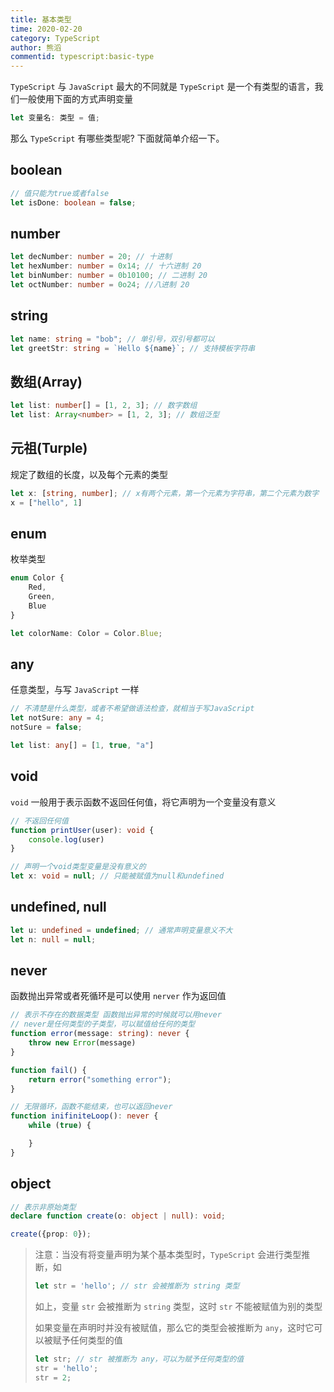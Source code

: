 ```yaml
---
title: 基本类型
time: 2020-02-20
category: TypeScript
author: 熊滔
commentid: typescript:basic-type
---
```


`TypeScript` 与 `JavaScript` 最大的不同就是 `TypeScript` 是一个有类型的语言，我们一般使用下面的方式声明变量

```typescript
let 变量名: 类型 = 值;
```

那么 `TypeScript` 有哪些类型呢? 下面就简单介绍一下。

## boolean

```ts
// 值只能为true或者false
let isDone: boolean = false;
```

## number

```ts
let decNumber: number = 20; // 十进制
let hexNumber: number = 0x14; // 十六进制 20
let binNumber: number = 0b10100; // 二进制 20
let octNumber: number = 0o24; //八进制 20
```

## string

```ts
let name: string = "bob"; // 单引号，双引号都可以
let greetStr: string = `Hello ${name}`; // 支持模板字符串
```

## 数组(Array)

```ts
let list: number[] = [1, 2, 3]; // 数字数组
let list: Array<number> = [1, 2, 3]; // 数组泛型
```

## 元祖(Turple)

规定了数组的长度，以及每个元素的类型

```ts
let x: [string, number]; // x有两个元素，第一个元素为字符串，第二个元素为数字
x = ["hello", 1]
```

## enum

枚举类型

```ts
enum Color {
    Red,
    Green,
    Blue
}

let colorName: Color = Color.Blue;
```

## any

任意类型，与写 `JavaScript` 一样

```ts
// 不清楚是什么类型，或者不希望做语法检查，就相当于写JavaScript
let notSure: any = 4;
notSure = false;

let list: any[] = [1, true, "a"]
```

## void

`void` 一般用于表示函数不返回任何值，将它声明为一个变量没有意义

```ts
// 不返回任何值
function printUser(user): void {
    console.log(user)
}

// 声明一个void类型变量是没有意义的
let x: void = null; // 只能被赋值为null和undefined
```

## undefined, null

```ts
let u: undefined = undefined; // 通常声明变量意义不大
let n: null = null;
```

## never

函数抛出异常或者死循环是可以使用 `nerver` 作为返回值

```ts
// 表示不存在的数据类型 函数抛出异常的时候就可以用never 
// never是任何类型的子类型，可以赋值给任何的类型
function error(message: string): never {
    throw new Error(message)
}

function fail() {
    return error("something error");
}

// 无限循环，函数不能结束，也可以返回never
function inifiniteLoop(): never {
    while (true) {

    }
}
```

## object

```ts
// 表示非原始类型
declare function create(o: object | null): void;

create({prop: 0});
```

> 注意：当没有将变量声明为某个基本类型时，`TypeScript` 会进行类型推断，如
>
> ```typescript
> let str = 'hello'; // str 会被推断为 string 类型
> ```
>
> 如上，变量 `str` 会被推断为 `string` 类型，这时 `str` 不能被赋值为别的类型
>
> <ImageView src="https://gitee.com/lastknightcoder/blogimage/raw/master/img/20200529131440.png" width="60%"/>
>
> 如果变量在声明时并没有被赋值，那么它的类型会被推断为 `any`，这时它可以被赋予任何类型的值
>
> ```typescript
> let str; // str 被推断为 any，可以为赋予任何类型的值
> str = 'hello';
> str = 2;
> ```
>
> <ImageView src="https://gitee.com/lastknightcoder/blogimage/raw/master/img/20200529131926.png" width="35%"/>

